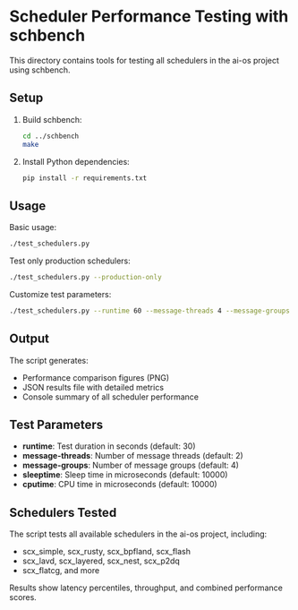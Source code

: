 # Scheduler Performance Testing with schbench

This directory contains tools for testing all schedulers in the ai-os project using schbench.

## Setup

1. Build schbench:
   ```bash
   cd ../schbench
   make
   ```

2. Install Python dependencies:
   ```bash
   pip install -r requirements.txt
   ```

## Usage

Basic usage:
```bash
./test_schedulers.py
```

Test only production schedulers:
```bash
./test_schedulers.py --production-only
```

Customize test parameters:
```bash
./test_schedulers.py --runtime 60 --message-threads 4 --message-groups 8
```

## Output

The script generates:
- Performance comparison figures (PNG)
- JSON results file with detailed metrics
- Console summary of all scheduler performance

## Test Parameters

- **runtime**: Test duration in seconds (default: 30)
- **message-threads**: Number of message threads (default: 2)
- **message-groups**: Number of message groups (default: 4)
- **sleeptime**: Sleep time in microseconds (default: 10000)
- **cputime**: CPU time in microseconds (default: 10000)

## Schedulers Tested

The script tests all available schedulers in the ai-os project, including:
- scx_simple, scx_rusty, scx_bpfland, scx_flash
- scx_lavd, scx_layered, scx_nest, scx_p2dq
- scx_flatcg, and more

Results show latency percentiles, throughput, and combined performance scores.